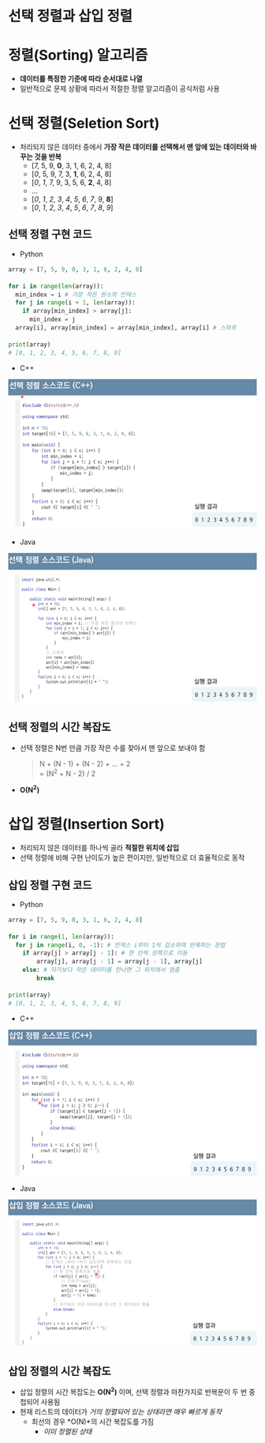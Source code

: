 # 선택 정렬과 삽입 정렬
# 정렬(Sorting) 알고리즘
* **데이터를 특정한 기준에 따라 순서대로 나열**
* 일반적으로 문제 상황에 따라서 적절한 정렬 알고리즘이 공식처럼 사용

# 선택 정렬(Seletion Sort)
* 처리되지 않은 데이터 중에서 **가장 작은 데이터를 선택해서 맨 앞에 있는 데이터와 바꾸는 것을 반복**
  * [7, 5, 9, **0**, 3, 1, 6, 2, 4, 8]
  * [*0*, 5, 9, 7, 3, **1**, 6, 2, 4, 8]
  * [*0*, *1*, 7, 9, 3, 5, 6, **2**, 4, 8]
  * ...
  * [*0*, *1*, *2*, *3*, *4*, *5*, *6*, *7*, 9, **8**]
  * [*0*, *1*, *2*, *3*, *4*, *5*, *6*, *7*, *8*, *9*]
## 선택 정렬 구현 코드
* Python
```py
array = [7, 5, 9, 0, 3, 1, 6, 2, 4, 8]

for i in range(len(array)):
  min_index = i # 가장 작은 원소의 인덱스
  for j in range(i + 1, len(array)):
    if array[min_index] > array[j]:
      min_index = j
  array[i], array[min_index] = array[min_index], array[i] # 스와프

print(array)
# [0, 1, 2, 3, 4, 5, 6, 7, 8, 9]
```
* C++

![Alt text](images/05_selection_sort_cpp.png)

* Java

![Alt text](images/05_selection_sort_java.png)

## 선택 정렬의 시간 복잡도
* 선택 정렬은 N번 만큼 가장 작은 수를 찾아서 맨 앞으로 보내야 함

  > N + (N - 1) + (N - 2) + ... + 2
  > <br/>= (N<sup>2</sup> + N - 2) / 2
* **O(N<sup>2</sup>)**

# 삽입 정렬(Insertion Sort)
* 처리되지 않은 데이터를 하나씩 골라 **적절한 위치에 삽입**
* 선택 정렬에 비해 구현 난이도가 높은 편이지만, 일반적으로 더 효율적으로 동작

## 삽입 정렬 구현 코드
* Python

```py
array = [7, 5, 9, 0, 3, 1, 6, 2, 4, 8]

for i in range(1, len(array)):
  for j in range(i, 0, -1): # 인덱스 i부터 1씩 감소하며 반복하는 문법
    if array[j] > array[j - 1]: # 한 칸씩 왼쪽으로 이동
        array[j], array[j - 1] = array[j - 1], array[j]
    else: # 자기보다 작은 데이터를 만나면 그 위치에서 멈춤
        break

print(array)
# [0, 1, 2, 3, 4, 5, 6, 7, 8, 9]
```

* C++

![Alt text](images/05_insertion_sort_cpp.png)

* Java

![Alt text](images/05_insertion_sort_java.png)

## 삽입 정렬의 시간 복잡도
* 삽입 정렬의 시간 복잡도는 **O(N<sup>2</sup>)** 이며, 선택 정렬과 마찬가지로 반복문이 두 번 중첩되어 사용됨
* 현재 리스트의 데이터가 *거의 정렬되어 있는 상태라면 매우 빠르게 동작*
  * 최선의 경우 *O(N)*의 시간 복잡도를 가짐
    * *이미 정렬된 상태*